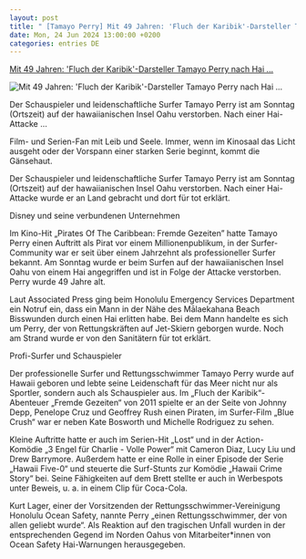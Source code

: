 ```yaml
---
layout: post
title: " [Tamayo Perry] Mit 49 Jahren: 'Fluch der Karibik'-Darsteller Tamayo Perry nach Hai ..."
date: Mon, 24 Jun 2024 13:00:00 +0200
categories: entries DE
---
```

[Mit 49 Jahren: 'Fluch der Karibik'-Darsteller Tamayo Perry nach Hai ...](https://www.filmstarts.de/nachrichten/1000088438.html)

![Mit 49 Jahren: 'Fluch der Karibik'-Darsteller Tamayo Perry nach Hai ...](https://de.web.img3.acsta.net/img/1e/f8/1ef89267c419aeedcac3ce03bae1de84.jpg)

Der Schauspieler und leidenschaftliche Surfer Tamayo Perry ist am Sonntag (Ortszeit) auf der hawaiianischen Insel Oahu verstorben. Nach einer Hai-Attacke ...

Film- und Serien-Fan mit Leib und Seele. Immer, wenn im Kinosaal das Licht ausgeht oder der Vorspann einer starken Serie beginnt, kommt die Gänsehaut.

Der Schauspieler und leidenschaftliche Surfer Tamayo Perry ist am Sonntag (Ortszeit) auf der hawaiianischen Insel Oahu verstorben. Nach einer Hai-Attacke wurde er an Land gebracht und dort für tot erklärt.

Disney und seine verbundenen Unternehmen

Im Kino-Hit „Pirates Of The Caribbean: Fremde Gezeiten” hatte Tamayo Perry einen Auftritt als Pirat vor einem Millionenpublikum, in der Surfer-Community war er seit über einem Jahrzehnt als professioneller Surfer bekannt. Am Sonntag wurde er beim Surfen auf der hawaiianischen Insel Oahu von einem Hai angegriffen und ist in Folge der Attacke verstorben. Perry wurde 49 Jahre alt.

Laut Associated Press ging beim Honolulu Emergency Services Department ein Notruf ein, dass ein Mann in der Nähe des Mālaekahana Beach Bisswunden durch einen Hai erlitten habe. Bei dem Mann handelte es sich um Perry, der von Rettungskräften auf Jet-Skiern geborgen wurde. Noch am Strand wurde er von den Sanitätern für tot erklärt.

Profi-Surfer und Schauspieler

Der professionelle Surfer und Rettungsschwimmer Tamayo Perry wurde auf Hawaii geboren und lebte seine Leidenschaft für das Meer nicht nur als Sportler, sondern auch als Schauspieler aus. Im „Fluch der Karibik“-Abenteuer „Fremde Gezeiten“ von 2011 spielte er an der Seite von Johnny Depp, Penelope Cruz und Geoffrey Rush einen Piraten, im Surfer-Film „Blue Crush“ war er neben Kate Bosworth und Michelle Rodriguez zu sehen.

Kleine Auftritte hatte er auch im Serien-Hit „Lost“ und in der Action-Komödie „3 Engel für Charlie - Volle Power“ mit Cameron Diaz, Lucy Liu und Drew Barrymore. Außerdem hatte er eine Rolle in einer Episode der Serie „Hawaii Five-0“ und steuerte die Surf-Stunts zur Komödie „Hawaii Crime Story“ bei. Seine Fähigkeiten auf dem Brett stellte er auch in Werbespots unter Beweis, u. a. in einem Clip für Coca-Cola.

Kurt Lager, einer der Vorsitzenden der Rettungsschwimmer-Vereinigung Honolulu Ocean Safety, nannte Perry „einen Rettungsschwimmer, der von allen geliebt wurde“. Als Reaktion auf den tragischen Unfall wurden in der entsprechenden Gegend im Norden Oahus von Mitarbeiter*innen von Ocean Safety Hai-Warnungen herausgegeben.

